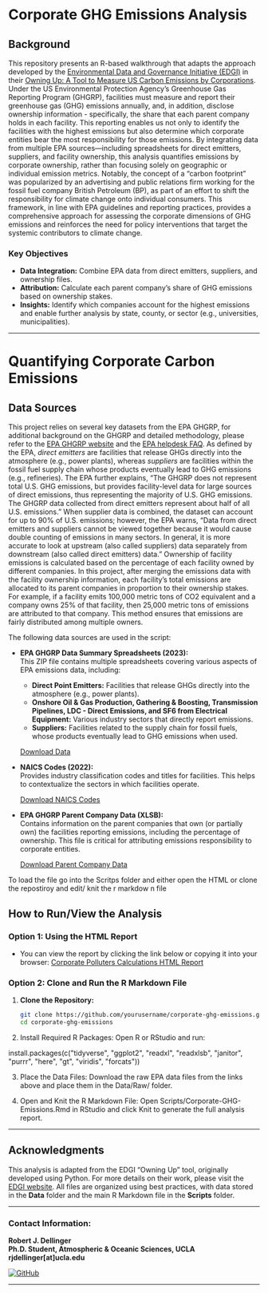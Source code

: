 # Corporate GHG Emissions Analysis

## Background 

This repository presents an R-based walkthrough that adapts the approach developed by the [Environmental Data and Governance Initiative (EDGI)](https://www.environmentalenforcementwatch.org/) in their [Owning Up: A Tool to Measure US Carbon Emissions by Corporations](https://envirodatagov.org/owning-up-a-tool-to-measure-us-carbon-emissions-by-corporations/). Under the US Environmental Protection Agency’s Greenhouse Gas Reporting Program (GHGRP), facilities must measure and report their greenhouse gas (GHG) emissions annually, and, in addition, disclose ownership information - specifically, the share that each parent company holds in each facility. This reporting enables us not only to identify the facilities with the highest emissions but also determine which corporate entities bear the most responsibility for those emissions. By integrating data from multiple EPA sources—including spreadsheets for direct emitters, suppliers, and facility ownership, this analysis quantifies emissions by corporate ownership, rather than focusing solely on geographic or individual emission metrics. Notably, the concept of a “carbon footprint” was popularized by an advertising and public relations firm working for the fossil fuel company British Petroleum (BP), as part of an effort to shift the responsibility for climate change onto individual consumers. This framework, in line with EPA guidelines and reporting practices, provides a comprehensive approach for assessing the corporate dimensions of GHG emissions and reinforces the need for policy interventions that target the systemic contributors to climate change.

### Key Objectives

- **Data Integration:** Combine EPA data from direct emitters, suppliers, and ownership files.
- **Attribution:** Calculate each parent company’s share of GHG emissions based on ownership stakes.
- **Insights:** Identify which companies account for the highest emissions and enable further analysis by state, county, or sector (e.g., universities, municipalities).
  
---
# Quantifying Corporate Carbon Emissions

## Data Sources

This project relies on several key datasets from the EPA GHGRP, for additional background on the GHGRP and detailed methodology, please refer to the [EPA GHGRP website](https://www.epa.gov/ghgreporting) and the [EPA helpdesk FAQ](https://www.epa.gov/ghgreporting/ghgrp-helpdesk). As defined by the EPA, *direct emitters* are facilities that release GHGs directly into the atmosphere (e.g., power plants), whereas *suppliers* are facilities within the fossil fuel supply chain whose products eventually lead to GHG emissions (e.g., refineries). The EPA further explains, “The GHGRP does not represent total U.S. GHG emissions, but provides facility-level data for large sources of direct emissions, thus representing the majority of U.S. GHG emissions. The GHGRP data collected from direct emitters represent about half of all U.S. emissions.” When supplier data is combined, the dataset can account for up to 90% of U.S. emissions; however, the EPA warns, “Data from direct emitters and suppliers cannot be viewed together because it would cause double counting of emissions in many sectors. In general, it is more accurate to look at upstream (also called suppliers) data separately from downstream (also called direct emitters) data.” Ownership of facility emissions is calculated based on the percentage of each facility owned by different companies. In this project, after merging the emissions data with the facility ownership information, each facility’s total emissions are allocated to its parent companies in proportion to their ownership stakes. For example, if a facility emits 100,000 metric tons of CO2 equivalent and a company owns 25% of that facility, then 25,000 metric tons of emissions are attributed to that company. This method ensures that emissions are fairly distributed among multiple owners.

The following data sources are used in the script: 

- **EPA GHGRP Data Summary Spreadsheets (2023):**  
  This ZIP file contains multiple spreadsheets covering various aspects of EPA emissions data, including:
  - **Direct Point Emitters:** Facilities that release GHGs directly into the atmosphere (e.g., power plants).
  - **Onshore Oil & Gas Production, Gathering & Boosting, Transmission Pipelines, LDC - Direct Emissions, and SF6 from Electrical Equipment:** Various industry sectors that directly report emissions.
  - **Suppliers:** Facilities related to the supply chain for fossil fuels, whose products eventually lead to GHG emissions when used.
  
  [Download Data](https://www.epa.gov/system/files/other-files/2024-10/2023_data_summary_spreadsheets.zip)

- **NAICS Codes (2022):**  
  Provides industry classification codes and titles for facilities. This helps to contextualize the sectors in which facilities operate.
  
  [Download NAICS Codes](https://www.census.gov/naics/2022NAICS/6-digit_2022_Codes.xlsx)

- **EPA GHGRP Parent Company Data (XLSB):**  
  Contains information on the parent companies that own (or partially own) the facilities reporting emissions, including the percentage of ownership. This file is critical for attributing emissions responsibility to corporate entities.
  
  [Download Parent Company Data](https://www.epa.gov/system/files/other-files/2024-10/ghgp_data_parent_company.xlsb)

To load the file go into the Scritps folder and either open the HTML or clone the repostiroy and edit/ knit the r markdow n file 
  
## How to Run/View the Analysis

### Option 1: Using the HTML Report

- You can view the report by clicking the link below or copying it into your browser:
[Corporate Polluters Calculations HTML Report](https://htmlpreview.github.io/?https://raw.githubusercontent.com/robertjdellinger/corporate-ghg-emissions/main/Scripts/corporate-ghg-emissions.html)

### Option 2: Clone and Run the R Markdown File

1. **Clone the Repository:**

   ```bash
   git clone https://github.com/yourusername/corporate-ghg-emissions.git
   cd corporate-ghg-emissions

2.	Install Required R Packages:
Open R or RStudio and run:

install.packages(c("tidyverse", "ggplot2", "readxl", "readxlsb", "janitor", "purrr", "here", "gt", "viridis", "forcats"))

3.	Place the Data Files:
Download the raw EPA data files from the links above and place them in the Data/Raw/ folder.

5.	Open and Knit the R Markdown File:
Open Scripts/Corporate-GHG-Emissions.Rmd in RStudio and click Knit to generate the full analysis report.

---

## Acknowledgments

This analysis is adapted from the EDGI “Owning Up” tool, originally developed using Python. For more details on their work, please visit the [EDGI website](https://www.environmentalenforcementwatch.org/). All files are organized using best practices, with data stored in the **Data** folder and the main R Markdown file in the **Scripts** folder.

---

### **Contact Information:**
**Robert J. Dellinger**  
**Ph.D. Student, Atmospheric & Oceanic Sciences, UCLA**  
**rjdellinger[at]ucla.edu**  

[![GitHub](https://img.shields.io/badge/GitHub-rob--dellinger-181717?logo=github&logoColor=white)](https://github.com/rob-dellinger)  

---

